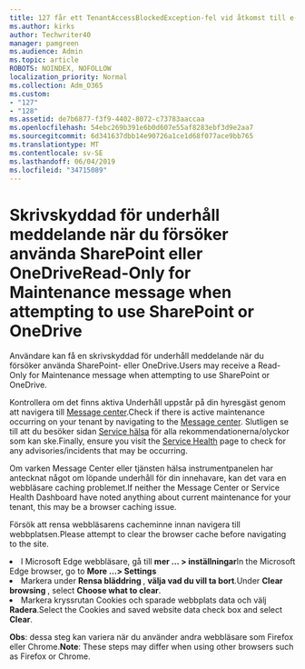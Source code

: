 ```yaml
---
title: 127 får ett TenantAccessBlockedException-fel vid åtkomst till e-post?
ms.author: kirks
author: Techwriter40
manager: pamgreen
ms.audience: Admin
ms.topic: article
ROBOTS: NOINDEX, NOFOLLOW
localization_priority: Normal
ms.collection: Adm_O365
ms.custom:
- "127"
- "128"
ms.assetid: de7b6877-f3f9-4402-8072-c73783aaccaa
ms.openlocfilehash: 54ebc269b391e6b0d607e55af8283ebf3d9e2aa7
ms.sourcegitcommit: 6d341637dbb14e90726a1ce1d68f077ace9bb765
ms.translationtype: MT
ms.contentlocale: sv-SE
ms.lasthandoff: 06/04/2019
ms.locfileid: "34715089"
---
```

# <a name="read-only-for-maintenance-message-when-attempting-to-use-sharepoint-or-onedrive"></a><span data-ttu-id="56bb6-102">Skrivskyddad för underhåll meddelande när du försöker använda SharePoint eller OneDrive</span><span class="sxs-lookup"><span data-stu-id="56bb6-102">Read-Only for Maintenance message when attempting to use SharePoint or OneDrive</span></span>

<span data-ttu-id="56bb6-103">Användare kan få en skrivskyddad för underhåll meddelande när du försöker använda SharePoint- eller OneDrive.</span><span class="sxs-lookup"><span data-stu-id="56bb6-103">Users may receive a Read-Only for Maintenance message when attempting to use SharePoint or OneDrive.</span></span>

<span data-ttu-id="56bb6-104">Kontrollera om det finns aktiva Underhåll uppstår på din hyresgäst genom att navigera till <a href="https://portal.office.com/adminportal/home#/MessageCenter">Message center</a>.</span><span class="sxs-lookup"><span data-stu-id="56bb6-104">Check if there is active maintenance occurring on your tenant by navigating to the <a href="https://portal.office.com/adminportal/home#/MessageCenter">Message center</a>.</span></span> <span data-ttu-id="56bb6-105">Slutligen se till att du besöker sidan <a href="https://portal.office.com/adminportal/home#/servicehealth">Service hälsa</a> för alla rekommendationerna/olyckor som kan ske.</span><span class="sxs-lookup"><span data-stu-id="56bb6-105">Finally, ensure you visit the <a href="https://portal.office.com/adminportal/home#/servicehealth">Service Health</a> page to check for any advisories/incidents that may be occurring.</span></span>

<span data-ttu-id="56bb6-106">Om varken Message Center eller tjänsten hälsa instrumentpanelen har antecknat något om löpande underhåll för din innehavare, kan det vara en webbläsare caching problemet.</span><span class="sxs-lookup"><span data-stu-id="56bb6-106">If neither the Message Center or Service Health Dashboard have noted anything about current maintenance for your tenant, this may be a browser caching issue.</span></span>

<span data-ttu-id="56bb6-107">Försök att rensa webbläsarens cacheminne innan navigera till webbplatsen.</span><span class="sxs-lookup"><span data-stu-id="56bb6-107">Please attempt to clear the browser cache before navigating to the site.</span></span>

  <li><span data-ttu-id="56bb6-108">I Microsoft Edge webbläsare, gå till <strong>mer &hellip; &gt; inställningar</strong></span><span class="sxs-lookup"><span data-stu-id="56bb6-108">In the Microsoft Edge browser, go to <strong>More &hellip;&gt; Settings</strong></span></span></li>  <li><span data-ttu-id="56bb6-109">Markera under <strong>Rensa bläddring </strong>, <strong>välja vad du vill ta bort</strong>.</span><span class="sxs-lookup"><span data-stu-id="56bb6-109">Under <strong>Clear browsing </strong>, select <strong>Choose what to clear</strong>.</span></span></li>  <li><span data-ttu-id="56bb6-110">Markera kryssrutan Cookies och sparade webbplats data och välj <strong>Radera</strong>.</span><span class="sxs-lookup"><span data-stu-id="56bb6-110">Select the Cookies and saved website data check box and select <strong>Clear</strong>.</span></span></li>  </ol>  

<span data-ttu-id="56bb6-111">**Obs**: dessa steg kan variera när du använder andra webbläsare som Firefox eller Chrome.</span><span class="sxs-lookup"><span data-stu-id="56bb6-111">**Note**: These steps may differ when using other browsers such as Firefox or Chrome.</span></span>

